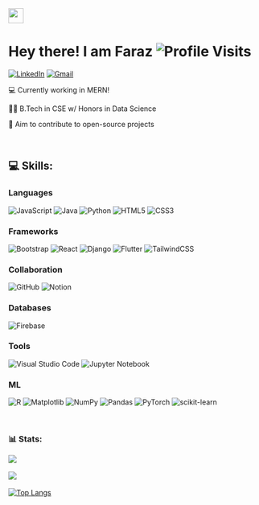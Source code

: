 <img src="https://github.com/TheDudeThatCode/TheDudeThatCode/blob/master/Assets/Hi.gif" width="30px"/> 

# Hey there! I am Faraz  ![Profile Visits](https://komarev.com/ghpvc/?username=SFarazH) 
[![LinkedIn](https://img.shields.io/badge/LinkedIn-0077B5?style=for-the-badge&logo=linkedin&logoColor=white)](https://linkedin.com/in/syed-faraz-hasan) [![Gmail](https://img.shields.io/badge/Gmail-D14836?style=for-the-badge&logo=gmail&logoColor=white)](mailto:syedfarazhasan1@gmail.com) 



💻 Currently working in MERN!

👨‍🎓 B.Tech in CSE w/ Honors in Data Science

🚀 Aim to contribute to open-source projects

<br />

## 💻 Skills:

### Languages
![JavaScript](https://img.shields.io/badge/javascript-%23323330.svg?style=for-the-badge&logo=javascript&logoColor=%23F7DF1E) ![Java](https://img.shields.io/badge/java-%23ED8B00.svg?style=for-the-badge&logo=openjdk&logoColor=white) ![Python](https://img.shields.io/badge/python-3670A0?style=for-the-badge&logo=python&logoColor=ffdd54) 
![HTML5](https://img.shields.io/badge/html5-%23E34F26.svg?style=for-the-badge&logo=html5&logoColor=white) ![CSS3](https://img.shields.io/badge/css3-%231572B6.svg?style=for-the-badge&logo=css3&logoColor=white)


### Frameworks
![Bootstrap](https://img.shields.io/badge/bootstrap-%238511FA.svg?style=for-the-badge&logo=bootstrap&logoColor=white)  ![React](https://img.shields.io/badge/react-%2320232a.svg?style=for-the-badge&logo=react&logoColor=%2361DAFB) ![Django](https://img.shields.io/badge/django-%23092E20.svg?style=for-the-badge&logo=django&logoColor=white) ![Flutter](https://img.shields.io/badge/Flutter-%2302569B.svg?style=for-the-badge&logo=Flutter&logoColor=white) ![TailwindCSS](https://img.shields.io/badge/tailwindcss-%2338B2AC.svg?style=for-the-badge&logo=tailwind-css&logoColor=white)

### Collaboration
![GitHub](https://img.shields.io/badge/github-%23121011.svg?style=for-the-badge&logo=github&logoColor=white) ![Notion](https://img.shields.io/badge/Notion-%23000000.svg?style=for-the-badge&logo=notion&logoColor=white)

### Databases
![Firebase](https://img.shields.io/badge/firebase-%23039BE5.svg?style=for-the-badge&logo=firebase) 

### Tools
![Visual Studio Code](https://img.shields.io/badge/Visual%20Studio%20Code-0078d7.svg?style=for-the-badge&logo=visual-studio-code&logoColor=white) ![Jupyter Notebook](https://img.shields.io/badge/jupyter-%23FA0F00.svg?style=for-the-badge&logo=jupyter&logoColor=white)

### ML
![R](https://img.shields.io/badge/r-%23276DC3.svg?style=for-the-badge&logo=r&logoColor=white)
![Matplotlib](https://img.shields.io/badge/Matplotlib-%23000000.svg?style=for-the-badge&logo=Matplotlib&logoColor=black) ![NumPy](https://img.shields.io/badge/numpy-%23013243.svg?style=for-the-badge&logo=numpy&logoColor=white) ![Pandas](https://img.shields.io/badge/pandas-%23150458.svg?style=for-the-badge&logo=pandas&logoColor=white) ![PyTorch](https://img.shields.io/badge/PyTorch-%23EE4C2C.svg?style=for-the-badge&logo=PyTorch&logoColor=white) ![scikit-learn](https://img.shields.io/badge/scikit--learn-%23F7931E.svg?style=for-the-badge&logo=scikit-learn&logoColor=white)

<br />

### 📊 Stats:
![](https://github-readme-stats.vercel.app/api?username=SFarazH&theme=radical&hide_border=false&include_all_commits=false&count_private=false) <br/> <br/>
![](https://streak-stats.demolab.com/?user=SFarazH&theme=radical&hide_border=false)<br/> <br/> 
[![Top Langs](https://github-readme-stats.vercel.app/api/top-langs/?username=SFarazH&theme=radical&langs_count=8)](https://github.com/anuraghazra/github-readme-stats)



